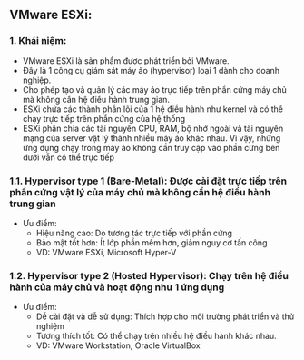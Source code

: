 ## VMware ESXi:
### 1. Khái niệm:
- VMware ESXi là sản phẩm được phát triển bởi VMware.
- Đây là 1 công cụ giám sát máy ảo (hypervisor) loại 1 dành cho doanh nghiệp.
- Cho phép tạo và quản lý các máy ảo trực tiếp trên phần cứng máy chủ mà không cần hệ điều hành trung gian.
- ESXi chứa các thành phần lõi của 1 hệ điều hành như kernel và có thể chạy trực tiếp trên phần cứng của hệ thống
- ESXi phân chia các tài nguyên CPU, RAM, bộ nhớ ngoài và tài nguyên mạng của server vật lý thành nhiều máy ảo khác nhau. Vì vậy, những ứng dụng chạy trong máy ảo không cần truy cập vào phần cứng bên dưới vẫn có thể trực tiếp 
### 1.1. Hypervisor type 1 (Bare-Metal): Được cài đặt trực tiếp trên phần cứng vật lý của máy chủ mà không cần hệ điều hành trung gian
- Ưu điểm:
  - Hiệu năng cao: Do tương tác trực tiếp với phần cứng
  - Bảo mật tốt hơn: Ít lớp phần mềm hơn, giảm nguy cơ tấn công
  - VD: VMware ESXi, Microsoft Hyper-V
### 1.2. Hypervisor type 2 (Hosted Hypervisor): Chạy trên hệ điều hành của máy chủ và hoạt động như 1 ứng dụng
- Ưu điểm:
  - Dễ cài đặt và dễ sử dụng: Thích hợp cho môi trường phát triển và thử nghiệm
  - Tương thích tốt: Có thể chạy trên nhiều hệ điều hành khác nhau.
  - VD: VMware Workstation, Oracle VirtualBox
